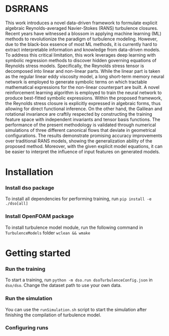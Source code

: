 # DSRRANS

This work introduces a novel data-driven framework to formulate explicit algebraic Reynolds-averaged Navier-Stokes
(RANS) turbulence closures. Recent years have witnessed a blossom in applying machine learning (ML) methods to
revolutionize the paradigm of turbulence modeling. However, due to the black-box essence of most ML methods, it is
currently hard to extract interpretable information and knowledge from data-driven models. To address this critical
limitation, this work leverages deep learning with symbolic regression methods to discover hidden governing equations of
Reynolds stress models. Specifically, the Reynolds stress tensor is decomposed into linear and non-linear parts. While
the linear part is taken as the regular linear eddy viscosity model, a long short-term memory neural network is employed
to generate symbolic terms on which tractable mathematical expressions for the non-linear counterpart are built. A novel
reinforcement learning algorithm is employed to train the neural network to produce best-fitted symbolic expressions.
Within the proposed framework, the Reynolds stress closure is explicitly expressed in algebraic forms, thus allowing for
direct functional inference. On the other hand, the Galilean and rotational invariance are craftily respected by
constructing the training feature space with independent invariants and tensor basis functions. The performance of the
present methodology is validated through numerical simulations of three different canonical flows that deviate in
geometrical configurations. The results demonstrate promising accuracy improvements over traditional RANS models,
showing the generalization ability of the proposed method. Moreover, with the given explicit model equations, it can be
easier to interpret the influence of input features on generated models.

# Installation

### Install dso package

To install all dependencies for performing training, run `pip install -e ./dso[all]`


### Install OpenFOAM package

To install turbulence model module, run the following command in `TurbulenceModels` folder `wclean && wmake`

# Getting started

### Run the training

To start a training, run `python -m dso.run dsoTurbulenceConfig.json` in `dso/dso`. Change the dataset path to use your own data.

### Run the simulation

You can use the `runSimulation.sh` script to start the simulation after finishing the compilation of turbulence model.

### Configuring runs



